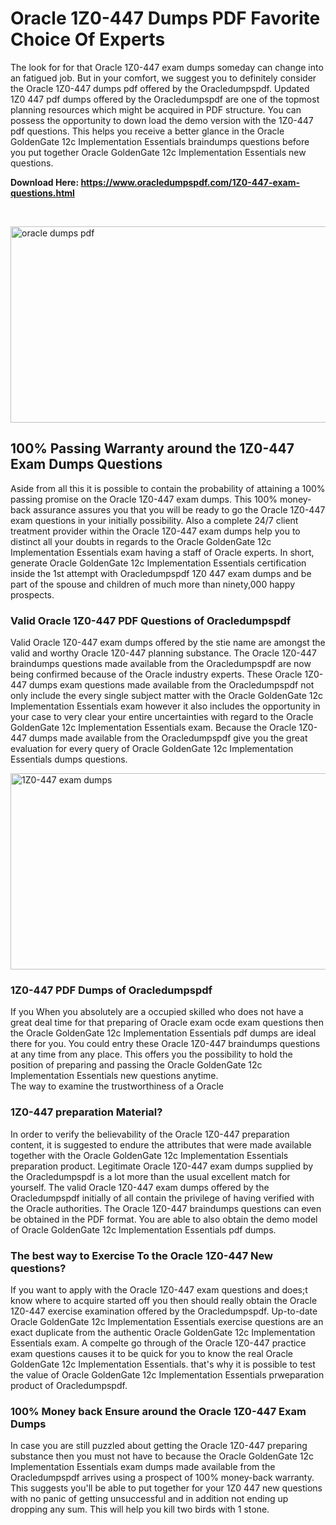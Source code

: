 <h1>Oracle 1Z0-447 Dumps PDF Favorite Choice Of Experts</h1>
<p>The look for for that Oracle 1Z0-447 exam dumps someday can change into an fatigued job. But in your comfort, we suggest you to definitely consider the Oracle 1Z0-447 dumps pdf offered by the Oracledumpspdf. Updated 1Z0 447 pdf dumps offered by the Oracledumpspdf are one of the topmost planning resources which might be acquired in PDF structure. You can possess the opportunity to down load the demo version with the 1Z0-447 pdf questions. This helps you receive a better glance in the Oracle GoldenGate 12c Implementation Essentials braindumps questions before you put together Oracle GoldenGate 12c Implementation Essentials new questions.</p>
<p><strong>Download Here: <a href="https://www.oracledumpspdf.com/1Z0-447-exam-questions.html">https://www.oracledumpspdf.com/1Z0-447-exam-questions.html</a></strong></p>
<p>&nbsp;</p>
<p><span style="font-weight: 400;"><img style="display: block; margin-left: auto; margin-right: auto;" src="https://i.ibb.co/RCKYBmz/digital-marketing-Made-with-Poster-My-Wall.jpg" alt="oracle dumps pdf" width="850" height="314" /></span></p>
<h2><strong>100% Passing Warranty around the 1Z0-447 Exam Dumps Questions</strong></h2>
<p>Aside from all this it is possible to contain the probability of attaining a 100% passing promise on the Oracle 1Z0-447 exam dumps. This 100% money-back assurance assures you that you will be ready to go the Oracle 1Z0-447 exam questions in your initially possibility. Also a complete 24/7 client treatment provider within the Oracle 1Z0-447 exam dumps help you to distinct all your doubts in regards to the Oracle GoldenGate 12c Implementation Essentials exam having a staff of Oracle experts. In short, generate Oracle GoldenGate 12c Implementation Essentials certification inside the 1st attempt with Oracledumpspdf 1Z0 447 exam dumps and be part of the spouse and children of much more than ninety,000 happy prospects.</p>
<h3><strong>Valid Oracle 1Z0-447 PDF Questions of Oracledumpspdf</strong></h3>
<p>Valid Oracle 1Z0-447 exam dumps offered by the stie name are amongst the valid and worthy Oracle 1Z0-447 planning substance. The Oracle 1Z0-447 braindumps questions made available from the Oracledumpspdf are now being confirmed because of the Oracle industry experts. These Oracle 1Z0-447 dumps exam questions made available from the Oracledumpspdf not only include the every single subject matter with the Oracle GoldenGate 12c Implementation Essentials exam however it also includes the opportunity in your case to very clear your entire uncertainties with regard to the Oracle GoldenGate 12c Implementation Essentials exam. Because the Oracle 1Z0-447 dumps made available from the Oracledumpspdf give you the great evaluation for every query of Oracle GoldenGate 12c Implementation Essentials dumps questions.</p>
<p><a href="https://www.oracledumpspdf.com/1Z0-447-exam-questions.html"><span style="font-weight: 400;"><img style="display: block; margin-left: auto; margin-right: auto;" src="https://i.ibb.co/zfVYYs0/Digital-Marketing-Agency-Made-with-Poster-My-Wall-1.jpg" alt="1Z0-447 exam dumps" width="850" height="314" /></span></a></p>
<h3><strong>1Z0-447 PDF Dumps of Oracledumpspdf</strong></h3>
<p>If you When you absolutely are a occupied skilled who does not have a great deal time for that preparing of Oracle exam ocde exam questions then the Oracle GoldenGate 12c Implementation Essentials pdf dumps are ideal there for you. You could entry these Oracle 1Z0-447 braindumps questions at any time from any place. This offers you the possibility to hold the position of preparing and passing the Oracle GoldenGate 12c Implementation Essentials new questions anytime.<br />The way to examine the trustworthiness of a Oracle</p>
<h3>1Z0-447 preparation Material?</h3>
<p>In order to verify the believability of the Oracle 1Z0-447 preparation content, it is suggested to endure the attributes that were made available together with the Oracle GoldenGate 12c Implementation Essentials preparation product. Legitimate Oracle 1Z0-447 exam dumps supplied by the Oracledumpspdf is a lot more than the usual excellent match for yourself. The valid Oracle 1Z0-447 exam dumps offered by the Oracledumpspdf initially of all contain the privilege of having verified with the Oracle authorities. The Oracle 1Z0-447 braindumps questions can even be obtained in the PDF format. You are able to also obtain the demo model of Oracle GoldenGate 12c Implementation Essentials pdf dumps.</p>
<h3>The best way to Exercise To the Oracle 1Z0-447 New questions?</h3>
<p>If you want to apply with the Oracle 1Z0-447 exam questions and does;t know where to acquire started off you then should really obtain the Oracle 1Z0-447 exercise examination offered by the Oracledumpspdf. Up-to-date Oracle GoldenGate 12c Implementation Essentials exercise questions are an exact duplicate from the authentic Oracle GoldenGate 12c Implementation Essentials exam. A compelte go through of the Oracle 1Z0-447 practice exam questions causes it to be quick for you to know the real Oracle GoldenGate 12c Implementation Essentials. that's why it is possible to test the value of Oracle GoldenGate 12c Implementation Essentials prweparation product of Oracledumpspdf.</p>
<h3><strong>100% Money back Ensure around the Oracle 1Z0-447 Exam Dumps</strong></h3>
<p>In case you are still puzzled about getting the Oracle 1Z0-447 preparing substance then you must not have to because the Oracle GoldenGate 12c Implementation Essentials exam dumps made available from the Oracledumpspdf arrives using a prospect of 100% money-back warranty. This suggests you'll be able to put together for your 1Z0 447 new questions with no panic of getting unsuccessful and in addition not ending up dropping any sum. This will help you kill two birds with 1 stone.</p>
